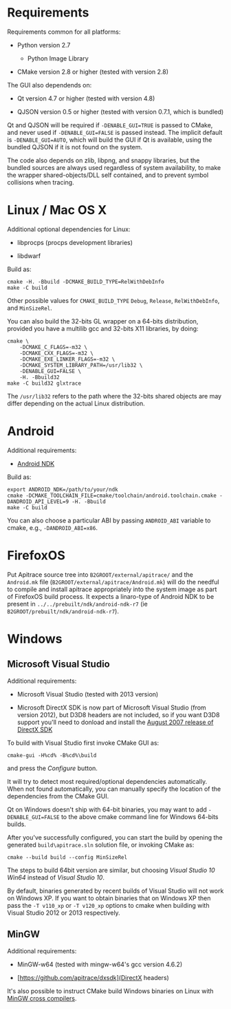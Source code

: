 # Requirements #

Requirements common for all platforms:

* Python version 2.7

  * Python Image Library

* CMake version 2.8 or higher (tested with version 2.8)


The GUI also dependends on:

* Qt version 4.7 or higher (tested with version 4.8)

* QJSON version 0.5 or higher (tested with version 0.7.1, which is bundled)

Qt and QJSON will be required if `-DENABLE_GUI=TRUE` is passed to CMake, and
never used if `-DENABLE_GUI=FALSE` is passed instead.  The implicit default is
`-DENABLE_GUI=AUTO`, which will build the GUI if Qt is available, using the
bundled QJSON if it is not found on the system.


The code also depends on zlib, libpng, and snappy libraries, but the bundled
sources are always used regardless of system availability, to make the wrapper
shared-objects/DLL self contained, and to prevent symbol collisions when
tracing.


# Linux / Mac OS X #

Additional optional dependencies for Linux:

* libprocps (procps development libraries)

* libdwarf

Build as:

    cmake -H. -Bbuild -DCMAKE_BUILD_TYPE=RelWithDebInfo
    make -C build

Other possible values for `CMAKE_BUILD_TYPE` `Debug`, `Release`,
`RelWithDebInfo`, and `MinSizeRel`.

You can also build the 32-bits GL wrapper on a 64-bits distribution, provided
you have a multilib gcc and 32-bits X11 libraries, by doing:

    cmake \
        -DCMAKE_C_FLAGS=-m32 \
        -DCMAKE_CXX_FLAGS=-m32 \
        -DCMAKE_EXE_LINKER_FLAGS=-m32 \
        -DCMAKE_SYSTEM_LIBRARY_PATH=/usr/lib32 \
        -DENABLE_GUI=FALSE \
        -H. -Bbuild32
    make -C build32 glxtrace

The `/usr/lib32` refers to the path where the 32-bits shared objects are may
differ depending on the actual Linux distribution.


# Android #

Additional requirements:

* [Android NDK](http://developer.android.com/sdk/ndk/index.html)

Build as:

    export ANDROID_NDK=/path/to/your/ndk
    cmake -DCMAKE_TOOLCHAIN_FILE=cmake/toolchain/android.toolchain.cmake -DANDROID_API_LEVEL=9 -H. -Bbuild
    make -C build

You can also choose a particular ABI by passing `ANDROID_ABI` variable to
cmake, e.g., `-DANDROID_ABI=x86`.

# FirefoxOS #

Put Apitrace source tree into `B2GROOT/external/apitrace/` and the `Android.mk`
file (`B2GROOT/external/apitrace/Android.mk`) will do the needful to compile
and install apitrace appropriately into the system image as part of FirefoxOS
build process. It expects a linaro-type of Android NDK to be present in
`../../prebuilt/ndk/android-ndk-r7` (ie `B2GROOT/prebuilt/ndk/android-ndk-r7`).


# Windows #

## Microsoft Visual Studio ##

Additional requirements:

* Microsoft Visual Studio (tested with 2013 version)

* Microsoft DirectX SDK is now part of Microsoft Visual Studio (from version
  2012), but D3D8 headers are not included, so if you want D3D8 support you'll
  need to donload and install the
  [August 2007 release of DirectX SDK](http://www.microsoft.com/downloads/details.aspx?familyid=529F03BE-1339-48C4-BD5A-8506E5ACF571)

To build with Visual Studio first invoke CMake GUI as:

    cmake-gui -H%cd% -B%cd%\build

and press the _Configure_ button.

It will try to detect most required/optional dependencies automatically.  When
not found automatically, you can manually specify the location of the
dependencies from the CMake GUI.

Qt on Windows doesn't ship with 64-bit binaries, you may want to add
`-DENABLE_GUI=FALSE` to the above cmake command line for Windows 64-bits
builds.

After you've successfully configured, you can start the build by opening the
generated `build\apitrace.sln` solution file, or invoking CMake as:

    cmake --build build --config MinSizeRel

The steps to build 64bit version are similar, but choosing _Visual Studio 10
Win64_ instead of _Visual Studio 10_.

By default, binaries generated by recent builds of Visual Studio will not work
on Windows XP.  If you want to obtain binaries that on Windows XP then pass the
`-T v110_xp` or `-T v120_xp` options to cmake when building with Visual Studio
2012 or 2013 respectively.

## MinGW ##

Additional requirements:

* MinGW-w64 (tested with mingw-w64's gcc version 4.6.2)

* [https://github.com/apitrace/dxsdk](DirectX headers)

It's also possible to instruct CMake build Windows binaries on Linux with
[MinGW cross compilers](http://www.cmake.org/Wiki/CmakeMingw).

